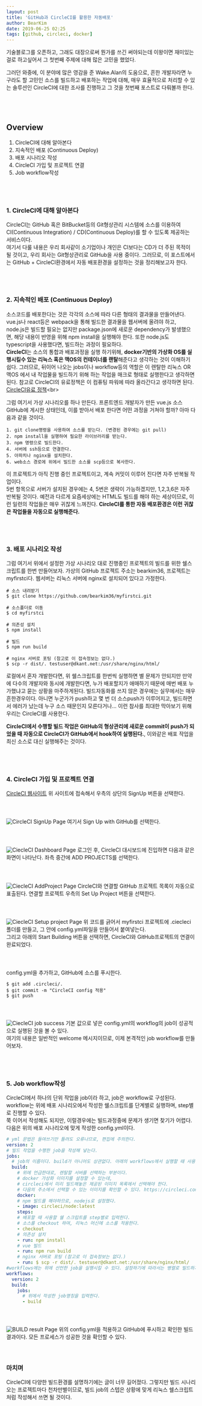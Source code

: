 ```yaml
---
layout: post
title: 'GitHub과 CircleCI를 활용한 자동배포'
author: BearKim
date: 2019-06-25 02:25
tags: [github, circleci, docker]
---
```


기술블로그를 오픈하고, 그래도 대장으로써 뭔가를 쓰긴 써야되는데 이왕이면 재미있는걸로 하고싶어서 그 첫번째 주제에 대해 많은 고민을 했었다. 

그러던 와중에, 이 분야에 많은 영감을 준 Wake.Alan의 도움으로, 흔한 개발자라면 누구라도 할 고민인 소스를 빌드하고 배포하는 작업에 대해, 매우 효율적으로 처리할 수 있는 솔루션인 CircleCI에 대한 조사를 진행하고 그 것을 첫번째 포스트로 다뤄볼까 한다. 


## &nbsp;
## Overview
1. CircleCI에 대해 알아본다
2. 지속적인 배포 (Continuous Deploy)
3. 배포 시나리오 작성
4. CircleCI 가입 및 프로젝트 연결
5. Job workflow작성

## &nbsp;
### 1. CircleCI에 대해 알아본다
CircleCI는 GitHub 혹은 BitBucket등의 Git형상관리 시스템에 소스를 이용하여 CI(Continuous Integration) / CD(Continuous Deploy)를 할 수 있도록 제공하는 서비스이다.<br>
여기서 다룰 내용은 우리 회사같이 소기업이나 개인은 CI보다는 CD가 더 주된 목적이 될 것이고, 우리 회사는 Git형상관리로 GitHub을 사용 중이다. 그러므로, 이 포스트에서는 GitHub + CircleCI환경에서 자동 배포환경을 설정하는 것을 정리해보고자 한다.

## &nbsp;
### 2. 지속적인 배포 (Continuous Deploy)
소스코드를 배포한다는 것은 각각의 소스에 따라 다른 형태의 결과물을 만들어낸다. vue.js나 react등은 webpack을 통해 빌드한 결과물을 웹서버에 올려야 하고, node.js은 빌드할 필요는 없지만 package.json에 새로운 dependency가 발생했으면, 해당 내용이 반영을 위해 npm install을 실행해야 한다. 또한 node.js도 typescript을 사용했다면, 빌드하는 과정이 필요하다.<br>
**CircleCI**는 소스의 통합과 배포과정을 실행 하기위해, **docker기반의 가상화 OS를 실행시킬수 있는 리눅스 혹은 맥OS의 컨테이너를 랜탈**해준다고 생각하는 것이 이해하기 쉽다. 그러므로, 뒤이어 나오는 jobs이나 workflow등의 역할은 이 렌탈한 리눅스 OR 맥OS 에서 내 작업물을 빌드하기 위해 하는 작업을 매크로 형태로 실행한다고 생각하면 된다. 참고로 CircleCI의 유료정책은 이 컴퓨팅 파워에 따라 올라간다고 생각하면 된다. [CircleCI유료 정책]("https://circleci.com/pricing/usage/")<br>

그럼 여기서 가상 시나리오를 하나 만든다. 프론트엔드 개발자가 만든 vue.js 소스 GitHub에 게시한 상태인데, 이를 받아서 배포 한다면 어떤 과정을 거쳐야 할까? 아마 다음과 같을 것이다. <br>

    1. git clone명령을 사용하여 소스를 받는다. (변경된 경우에는 git pull)
    2. npm install을 실행하여 필요한 라이브러리를 받는다.
    3. npm 명령으로 빌드한다.
    4. 서버에 ssh등으로 연결한다.
    5. 아파치나 nginx을 설치한다.
    6. web소스 경로에 위에서 빌드한 소스를 scp등으로 복사한다.

이 프로젝트가 아직 진행 중인 프로젝트이고, 계속 커밋이 이루어 진다면 자주 반복될 작업이다. <br>5번 항목으로 서버가 설치된 경우에는 4, 5번은 생략이 가능하겠지만, 1,2,3,6은 자주 반복될 것이다. 예전과 다르게 요즘세상에는 HTML도 빌드를 해야 하는 세상이므로, 이런 일련의 작업들은 매우 귀찮게 느껴진다. **CircleCI를 통한 자동 배포환경은 이런 귀찮은 작업들을 자동으로 실행해준다.** 

## &nbsp;
### 3. 배포 시나리오 작성
그럼 여기서 위에서 설정한 가상 시나리오 대로 진행중인 프로젝트의 빌드를 위한 쉘스크립트를 한번 만들어보자.
가상의 GitHub 프로젝트 주소는 bearkim36, 프로젝트는 myfirstci다. 웹서버는 리눅스 서버에 nginx로 설치되어 있다고 가정한다.
```shell
# 소스 내려받기
$ git clone https://github.com/bearkim36/myfirstci.git

# 소스폴더로 이동
$ cd myfirstci

# 의존성 설치
$ npm install

# 빌드
$ npm run build

# nginx 서버로 포팅 (참고로 이 접속정보는 없다.)
$ scp -r dist/. testuser@dkant.net:/usr/share/nginx/html/
```
로컬에서 혼자 개발한다면, 위 쉘스크립트를 한번씩 실행하면 별 문제가 안되지만 만약에 다수의 개발자와 동시에 개발한다면, 누가 배포할지가 애매하기 때문에 매번 배포 누가했냐고 묻는 상황을 마주하게된다. 빌드자동화를 쓰지 않은 경우에는 실무에서는 매우 흔한경우이다. 아니면 누군가가 push하고 몇 번 더 소스push가 이루어지고, 빌드하면서 에러가 났는데 누구 소스 때문인지 모른다거나... 이런 참사를 최대한 막아보기 위해 우리는 CircleCI를 사용한다.<br>

**CircleCI에서 수행할 빌드 작업은 GitHub의 형상관리에 새로운 commit이 push가 되었을 때 자동으로 CircleCI가 GitHub에서 hook하여 실행된다.**, 이와같은 배포 작업을 최신 소스로 대신 실행해주는 것이다. 

## &nbsp;
### 4. CircleCI 가입 및 프로젝트 연결
[CircleCI 웹사이트]("https://circleci.com/")
위 사이트에 접속해서 우측의 상단의 SignUp 버튼을 선택한다.
#### &nbsp;
![CircleCI SignUp Page](/files/posts/bearkim/2019-06-25-image01.png)
여기서 Sign Up with GitHub를 선택한다.
#### &nbsp;
![CiecleCI Dashboard Page](/files/posts/bearkim/2019-06-25-image02.png)
로그인 후, CircleCI 대시보드에 진입하면 다음과 같은 화면이 나타난다.
좌측 중간에 ADD PROJECTS를 선택한다.
#### &nbsp;
![CiecleCI AddProject Page](/files/posts/bearkim/2019-06-25-image03.png)
CircleCI와 연결할 GitHub 프로젝트 목록이 자동으로 표출된다. 연결할 프로젝트 우측의 Set Up Project 버튼을 선택한다.
#### &nbsp;
![CiecleCI Setup project Page](/files/posts/bearkim/2019-06-25-image04.png)
위 코드를 긁어서 myfirstci 프로젝트에 .ciecleci 폴더를 만들고, 그 안에 config.yml파일을 만들어서 붙여넣는다. <br>
그리고 아래의 Start Building 버튼을 선택하면, CircleCI와 GitHub프로젝트의 연결이 완료되었다.
#### &nbsp;
config.yml을 추가하고, GitHub에 소스를 푸시한다.
```shell
$ git add .circleci/.
$ git commit -m "CircleCI config 적용"
$ git push
```
#### &nbsp;
![CiecleCI job success](/files/posts/bearkim/2019-06-25-image05.png)
기본 값으로 넣은 config.yml의 workflog의 job이 성공적으로 실행된 것을 볼 수 있다.<br>
여기의 내용은 일반적인 welcome 메시지이므로, 이제 본격적인 job workflow를 만들어보자.

## &nbsp;
### 5. Job workflow작성

CircleCI에서 하나의 단위 작업을 job이라 하고, job은 workflow로 구성된다. workflow는 위에 배포 시나리오에서 작성한 쉘스크립트를 단계별로 실행하며, step별로 진행할 수 있다.<br> 쭉 이어서 작성해도 되지만, 이럴경우에는 빌드과정중에 문제가 생기면 찾기가 어렵다. 다음은 위의 배포 시나리오에 맞게 작성한 config.yml이다.
```yml
# yml 문법은 들여쓰기만 틀려도 오류나므로, 편집에 주의한다.
version: 2
# 빌드 작업을 수행한 job을 작성해 넣는다.
jobs:
  # job의 이름이다. build가 아니어도 상관없다. 아래의 workflows에서 실행할 때 사용된다. 
  build:
    # 위에 언급한대로, 렌탈할 서버를 선택하는 부분이다. 
    # docker 가상화 이미지를 설정할 수 있는데, 
    # circleci에서 미리 빌드해놓은 제공된 이미지 목록에서 선택해야 한다.
    # 다음의 주소에서 선택할 수 있는 이미지를 확인할 수 있다. https://circleci.com/docs/2.0/circleci-images/
    docker:        
    # npm 빌드를 해야하므로, nodejs로 설정했다.
    - image: circleci/node:latest
    steps:
    # 배포할 때 사용할 쉘 스크립트를 step별로 입력한다.
    # 소스를 checkout 하여, 리눅스 머신에 소스를 적용한다.
    - checkout
    # 의존성 설치
    - run: npm install
    # vue 빌드
    - run: npm run build
    # nginx 서버로 포팅 (참고로 이 접속정보는 없다.)
    - run: $ scp -r dist/. testuser@dkant.net:/usr/share/nginx/html/       
#workflows에는 위에 선언한 job을 실행시킬 수 있다. 설정하기에 따라서는 병렬로 빌드하거나, 여러개의 job을 실행하는것도 가능하다.
workflows:
  version: 2
  build:
    jobs:
      # 위에서 작성한 job명칭을 입력한다.
      - build
```
#### &nbsp;
![BUILD result Page](/files/posts/bearkim/2019-06-25-image06.png)
위의 config.yml을 적용하고 GitHub에 푸시하고 확인한 빌드 결과이다. 모든 프로세스가 성공한 것을 확인할 수 있다. 

#### &nbsp;
### 마치며
CircleCI에 다양한 빌드환경를 설명하기에는 글이 너무 길어졌다. 그렇지만 빌드 시나리오는 프로젝트마다 천차만별이므로, 빌드 job의 스텝은 상황에 맞게 리눅스 쉘스크립트처럼 작성해서 쓰면 될 것이다. 